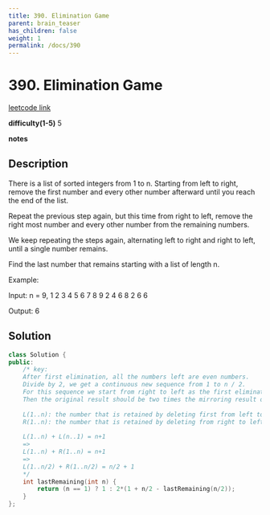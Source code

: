 ```yaml
---
title: 390. Elimination Game
parent: brain_teaser
has_children: false
weight: 1
permalink: /docs/390
---
```

# 390. Elimination Game
[leetcode link](https://leetcode.com/problems/elimination-game/)

**difficulty(1-5)** 
5

**notes**

## Description
There is a list of sorted integers from 1 to n. Starting from left to right, remove the first number and every other number afterward until you reach the end of the list.

Repeat the previous step again, but this time from right to left, remove the right most number and every other number from the remaining numbers.

We keep repeating the steps again, alternating left to right and right to left, until a single number remains.

Find the last number that remains starting with a list of length n.

Example:

Input:
n = 9,
1 2 3 4 5 6 7 8 9
2 4 6 8
2 6
6

Output:
6

## Solution
```c++
class Solution {
public:
    /* key: 
    After first elimination, all the numbers left are even numbers.
    Divide by 2, we get a continuous new sequence from 1 to n / 2.
    For this sequence we start from right to left as the first elimination.
    Then the original result should be two times the mirroring result of lastRemaining(n / 2).
    
    L(1..n): the number that is retained by deleting first from left to right for 1~n
    R(1..n): the number that is retained by deleting from right to left for 1~n
    
    L(1..n) + L(n..1) = n+1
    =>
    L(1..n) + R(1..n) = n+1
    =>
    L(1..n/2) + R(1..n/2) = n/2 + 1
    */
    int lastRemaining(int n) {
        return (n == 1) ? 1 : 2*(1 + n/2 - lastRemaining(n/2));
    }
};
```

<!-- 
Blue label
{: .label .label-blue }

Stable
{: .label .label-green }

New release
{: .label .label-purple }

Coming soon
{: .label .label-yellow }

Deprecated
{: .label .label-red } -->
